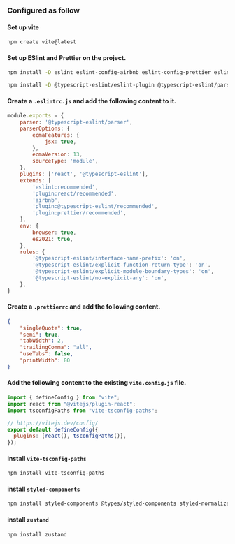 ### Configured as follow

#### Set up vite
```bash
npm create vite@latest
```

#### Set up ESlint and Prettier on the project.
```bash
npm install -D eslint eslint-config-airbnb eslint-config-prettier eslint-plugin-import eslint-plugin-jsx-a11y eslint-plugin-prettier eslint-plugin-react eslint-plugin-react-hooks
```
```bash
npm install -D @typescript-eslint/eslint-plugin @typescript-eslint/parser
```

#### Create a `.eslintrc.js` and add the following content to it.
```javascript
module.exports = {
    parser: '@typescript-eslint/parser',
    parserOptions: {
        ecmaFeatures: {
            jsx: true,
        },
        ecmaVersion: 13,
        sourceType: 'module',
    },
    plugins: ['react', '@typescript-eslint'],
    extends: [
        'eslint:recommended',
        'plugin:react/recommended',
        'airbnb',
        'plugin:@typescript-eslint/recommended',
        'plugin:prettier/recommended',
    ],
    env: {
        browser: true,
        es2021: true,
    },
    rules: {
        '@typescript-eslint/interface-name-prefix': 'on',
        '@typescript-eslint/explicit-function-return-type': 'on',
        '@typescript-eslint/explicit-module-boundary-types': 'on',
        '@typescript-eslint/no-explicit-any': 'on',
    },
}
```

#### Create a `.prettierrc` and add the following content.
```json
{
    "singleQuote": true,
    "semi": true,
    "tabWidth": 2,
    "trailingComma": "all",
    "useTabs": false,
    "printWidth": 80
}
```

#### Add the following content to the existing `vite.config.js` file.
```javascript
import { defineConfig } from "vite";
import react from "@vitejs/plugin-react";
import tsconfigPaths from "vite-tsconfig-paths";

// https://vitejs.dev/config/
export default defineConfig({
  plugins: [react(), tsconfigPaths()],
});
```

#### install `vite-tsconfig-paths`
```bash
npm install vite-tsconfig-paths
```

#### install `styled-components`
```bash
npm install styled-components @types/styled-components styled-normalize
```

#### install `zustand`
```bash
npm install zustand
```

